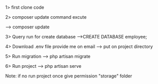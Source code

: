 1> first clone code 

2> composer update command excute

  --> composer update

3> Query run for create database
   -->CREATE DATABASE employee;

4> Download .env file provide me on email
    --> put on project directory

5> Run migration
    --> php artisan migrate

6> Run project
  --> php artisan serve

  Note: if no run project once give permission "storage" folder